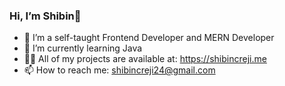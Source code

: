 ###  Hi, I’m Shibin👋

- 👀 I’m a self-taught Frontend Developer and MERN Developer
- 🌱 I’m currently learning Java
- 👨‍💻 All of my projects are available at: https://shibincreji.me
- 📫 How to reach me: shibincreji24@gmail.com


<a href='https://www.credly.com/badges/25cd0499-8e5f-4219-a908-4ab5319847ee/public_url'/> </a>





